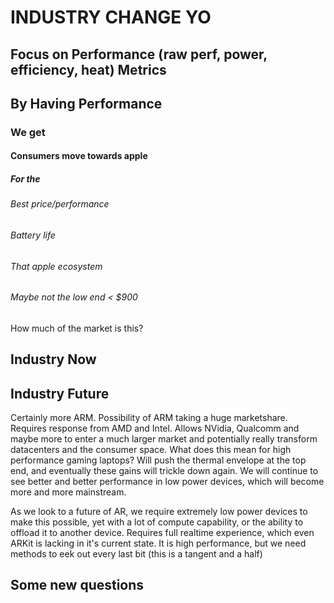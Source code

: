 # INDUSTRY CHANGE YO

## Focus on Performance (raw perf, power, efficiency, heat) Metrics

###

###

### 

## By Having Performance

### We get

#### Consumers move towards apple

##### For the

###### Best price/performance

###### Battery life

###### That apple ecosystem

###### Maybe not the low end < $900

How much of the market is this?

## Industry Now

## Industry Future

Certainly more ARM. Possibility of ARM taking a huge marketshare. Requires response from
AMD and Intel. Allows NVidia, Qualcomm and maybe more to enter a much larger market
and potentially really transform datacenters and the consumer space. What does this mean
for high performance gaming laptops? Will push the thermal envelope at the top end, and
eventually these gains will trickle down again. We will continue to see better and better
performance in low power devices, which will become more and more mainstream.

As we look to a future of AR, we require extremely low power devices to make this 
possible, yet with a lot of compute capability, or the ability to offload it
to another device. Requires full realtime experience, which even ARKit is lacking 
in it's current state. It is high performance, but we need methods to eek out every last bit (this is a tangent and a half)

## Some new questions

